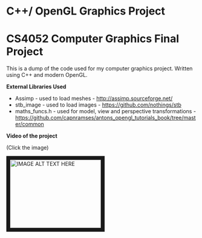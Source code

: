 # C++/ OpenGL Graphics Project
# CS4052 Computer Graphics Final Project

This is a dump of the code used for my computer graphics project. Written using C++ and modern OpenGL. 

**External Libraries Used**

* Assimp - used to load meshes - http://assimp.sourceforge.net/
* stb_image - used to load images - https://github.com/nothings/stb
* maths_funcs.h - used for model, view and perspective transformations - https://github.com/capnramses/antons_opengl_tutorials_book/tree/master/common

**Video of the project**

(Click the image)

<a href="http://www.youtube.com/watch?feature=player_embedded&v=EZf_Cm_JIDc
" target="_blank"><img src="http://img.youtube.com/vi/EZf_Cm_JIDc/0.jpg" 
alt="IMAGE ALT TEXT HERE" width="240" height="180" border="10" /></a>